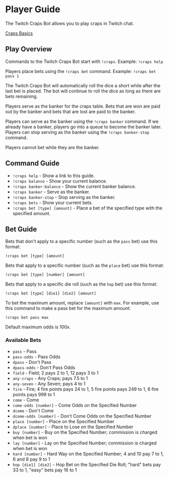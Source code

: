 # Player Guide

The Twitch Craps Bot allows you to play craps in Twitch chat.

[Craps Basics](https://wizardofodds.com/games/craps/basics/)

## Play Overview

Commands to the Twitch Craps Bot start with `!craps`.
Example: `!craps help`

Players place bets using the `!craps bet` command.
Example: `!craps bet pass 1`

The Twitch Craps Bot will automatically roll the dice a short while after the last bet is placed.
The bot will continue to roll the dice as long as there are bets remaining.

Players serve as the banker for the craps table.
Bets that are won are paid out by the banker and bets that are lost are paid to the banker.

Players can serve as the banker using the `!craps banker` command.
If we already have a banker, players go into a queue to become the banker later.
Players can stop serving as the banker using the `!craps banker-stop` command.

Players cannot bet while they are the banker.

## Command Guide

* `!craps help` - Show a link to this guide.
* `!craps balance` - Show your current balance.
* `!craps banker-balance` - Show the current banker balance.
* `!craps banker` - Serve as the banker.
* `!craps banker-stop` - Stop serving as the banker.
* `!craps bets` - Show your current bets.
* `!craps bet [type] [amount]` - Place a bet of the specified type with the specified amount.

## Bet Guide

Bets that don't apply to a specific number (such as the `pass` bet) use this format:

`!craps bet [type] [amount]`

Bets that apply to a specific number (such as the `place` bet) use this format:

`!craps bet [type] [number] [amount]`

Bets that apply to a specific die roll (such as the `hop` bet) use this format:

`!craps bet [type] [die1] [die2] [amount]`

To bet the maximum amount, replace `[amount]` with `max`.
For example, use this command to make a pass bet for the maximum amount:

`!craps bet pass max`

Default maximum odds is 100x.

### Available Bets

* `pass` - Pass
* `pass-odds` - Pass Odds
* `dpass` - Don't Pass
* `dpass-odds` - Don't Pass Odds
* `field` - Field; 2 pays 2 to 1, 12 pays 3 to 1
* `any-craps` - Any Craps; pays 7.5 to 1
* `any-seven` - Any Seven; pays 4 to 1
* `fire` - Fire; 4 fire points pays 24 to 1, 5 fire points pays 249 to 1, 6 fire points pays 999 to 1
* `come` - Come
* `come-odds [number]` - Come Odds on the Specified Number
* `dcome` - Don't Come
* `dcome-odds [number]` - Don't Come Odds on the Specified Number
* `place [number]` - Place on the Specified Number
* `dplace [number]` - Place to Lose on the Specified Number
* `buy [number]` - Buy on the Specified Number; commission is charged when bet is won
* `lay [number]` - Lay on the Specified Number; commission is charged when bet is won
* `hard [number]` - Hard Way on the Specified Number; 4 and 10 pay 7 to 1, 6 and 8 pay 9 to 1
* `hop [die1] [die2]` - Hop Bet on the Specified Die Roll; "hard" bets pay 33 to 1, "easy" bets pay 16 to 1
